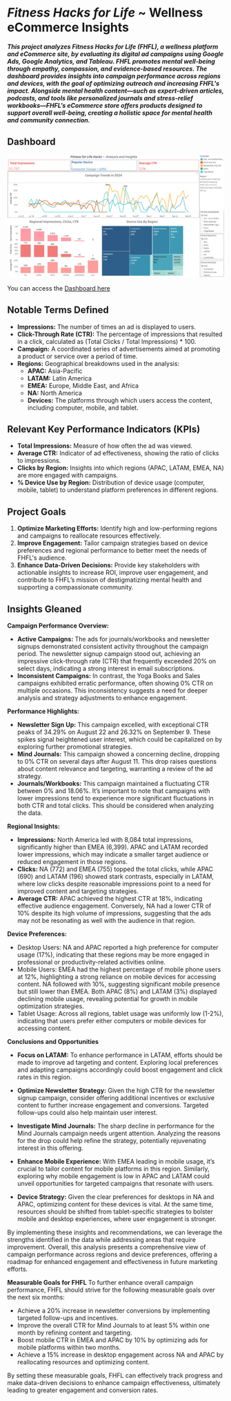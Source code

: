 # _Fitness Hacks for Life_ ~ Wellness eCommerce Insights

**_This project analyzes Fitness Hacks for Life (FHFL), a wellness platform and eCommerce site, by evaluating its digital ad campaigns using Google Ads, Google Analytics, and Tableau. FHFL promotes mental well-being through empathy, compassion, and evidence-based resources. The dashboard provides insights into campaign performance across regions and devices, with the goal of optimizing outreach and increasing FHFL's impact. Alongside mental health content—such as expert-driven articles, podcasts, and tools like personalized journals and stress-relief workbooks—FHFL’s eCommerce store offers products designed to support overall well-being, creating a holistic space for mental health and community connection._**

## Dashboard

![dashboard](images/FHFL_Dashboard2.png)

You can access the [Dashboard here](https://public.tableau.com/app/profile/z.w8482/viz/FHFL_Project/Dashboard1)

## Notable Terms Defined
- **Impressions:** The number of times an ad is displayed to users.
- **Click-Through Rate (CTR):** The percentage of impressions that resulted in a click, calculated as (Total Clicks / Total Impressions) * 100.
- **Campaign:** A coordinated series of advertisements aimed at promoting a product or service over a period of time.
- **Regions:** Geographical breakdowns used in the analysis:
  - **APAC:** Asia-Pacific
  - **LATAM:** Latin America
  - **EMEA:** Europe, Middle East, and Africa
  - **NA:** North America
  - **Devices:** The platforms through which users access the content, including computer, mobile, and tablet.

## Relevant Key Performance Indicators (KPIs)
- **Total Impressions:** Measure of how often the ad was viewed.
- **Average CTR:** Indicator of ad effectiveness, showing the ratio of clicks to impressions.
- **Clicks by Region:** Insights into which regions (APAC, LATAM, EMEA, NA) are more engaged with campaigns.
- **% Device Use by Region:** Distribution of device usage (computer, mobile, tablet) to understand platform preferences in different regions.

## Project Goals
1. **Optimize Marketing Efforts:** Identify high and low-performing regions and campaigns to reallocate resources effectively.
2. **Improve Engagement:** Tailor campaign strategies based on device preferences and regional performance to better meet the needs of FHFL's audience.
3. **Enhance Data-Driven Decisions:** Provide key stakeholders with actionable insights to increase ROI, improve user engagement, and contribute to FHFL’s mission of destigmatizing mental health and supporting a compassionate community.

## Insights Gleaned

**Campaign Performance Overview:**

- **Active Campaigns:** The ads for journals/workbooks and newsletter signups demonstrated consistent activity throughout the campaign period. The newsletter signup campaign stood out, achieving an impressive click-through rate (CTR) that frequently exceeded 20% on select days, indicating a strong interest in email subscriptions.
- **Inconsistent Campaigns:** In contrast, the Yoga Books and Sales campaigns exhibited erratic performance, often showing 0% CTR on multiple occasions. This inconsistency suggests a need for deeper analysis and strategy adjustments to enhance engagement.

**Performance Highlights:**

- **Newsletter Sign Up:** This campaign excelled, with exceptional CTR peaks of 34.29% on August 22 and 26.32% on September 9. These spikes signal heightened user interest, which could be capitalized on by exploring further promotional strategies.
- **Mind Journals:** This campaign showed a concerning decline, dropping to 0% CTR on several days after August 11. This drop raises questions about content relevance and targeting, warranting a review of the ad strategy.
- **Journals/Workbooks:** This campaign maintained a fluctuating CTR between 0% and 18.06%. It’s important to note that campaigns with lower impressions tend to experience more significant fluctuations in both CTR and total clicks. This should be considered when analyzing the data.

**Regional Insights:**

- **Impressions:** North America led with 8,084 total impressions, significantly higher than EMEA (6,399). APAC and LATAM recorded lower impressions, which may indicate a smaller target audience or reduced engagement in those regions.
- **Clicks:** NA (772) and EMEA (755) topped the total clicks, while APAC (690) and LATAM (196) showed stark contrasts, especially in LATAM, where low clicks despite reasonable impressions point to a need for improved content and targeting strategies.
- **Average CTR:** APAC achieved the highest CTR at 18%, indicating effective audience engagement. Conversely, NA had a lower CTR of 10% despite its high volume of impressions, suggesting that the ads may not be resonating as well with the audience in that region.

**Device Preferences:**

- Desktop Users: NA and APAC reported a high preference for computer usage (17%), indicating that these regions may be more engaged in professional or productivity-related activities online.
- Mobile Users: EMEA had the highest percentage of mobile phone users at 12%, highlighting a strong reliance on mobile devices for accessing content. NA followed with 10%, suggesting significant mobile presence but still lower than EMEA. Both APAC (8%) and LATAM (3%) displayed declining mobile usage, revealing potential for growth in mobile optimization strategies.
- Tablet Usage: Across all regions, tablet usage was uniformly low (1-2%), indicating that users prefer either computers or mobile devices for accessing content.

**Conclusions and Opportunities**

- **Focus on LATAM:** To enhance performance in LATAM, efforts should be made to improve ad targeting and content. Exploring local preferences and adapting campaigns accordingly could boost engagement and click rates in this region.

- **Optimize Newsletter Strategy:** Given the high CTR for the newsletter signup campaign, consider offering additional incentives or exclusive content to further increase engagement and conversions. Targeted follow-ups could also help maintain user interest.

- **Investigate Mind Journals:** The sharp decline in performance for the Mind Journals campaign needs urgent attention. Analyzing the reasons for the drop could help refine the strategy, potentially rejuvenating interest in this offering.

- **Enhance Mobile Experience:** With EMEA leading in mobile usage, it’s crucial to tailor content for mobile platforms in this region. Similarly, exploring why mobile engagement is low in APAC and LATAM could unveil opportunities for targeted campaigns that resonate with users.

- **Device Strategy:** Given the clear preferences for desktops in NA and APAC, optimizing content for these devices is vital. At the same time, resources should be shifted from tablet-specific strategies to bolster mobile and desktop experiences, where user engagement is stronger.

By implementing these insights and recommendations, we can leverage the strengths identified in the data while addressing areas that require improvement. Overall, this analysis presents a comprehensive view of campaign performance across regions and device preferences, offering a roadmap for enhanced engagement and effectiveness in future marketing efforts.

**Measurable Goals for FHFL**
To further enhance overall campaign performance, FHFL should strive for the following measurable goals over the next six months:

- Achieve a 20% increase in newsletter conversions by implementing targeted follow-ups and incentives.
- Improve the overall CTR for Mind Journals to at least 5% within one month by refining content and targeting.
- Boost mobile CTR in EMEA and APAC by 10% by optimizing ads for mobile platforms within two months.
- Achieve a 15% increase in desktop engagement across NA and APAC by reallocating resources and optimizing content.

By setting these measurable goals, FHFL can effectively track progress and make data-driven decisions to enhance campaign effectiveness, ultimately leading to greater engagement and conversion rates.







